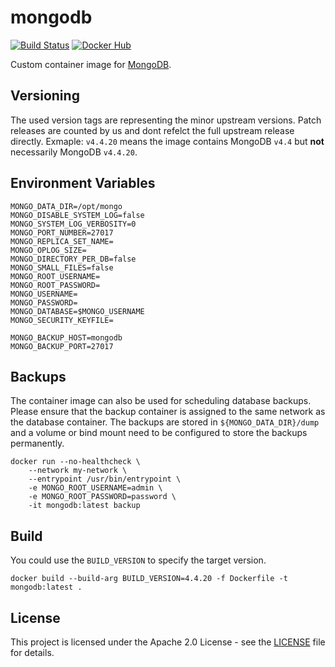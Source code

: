 # mongodb

[![Build Status](https://drone.owncloud.com/api/badges/owncloud-ops/mongodb/status.svg)](https://drone.owncloud.com/owncloud-ops/mongodb/)
[![Docker Hub](https://img.shields.io/badge/docker-latest-blue.svg?logo=docker&logoColor=white)](https://hub.docker.com/r/owncloudops/mongodb)

Custom container image for [MongoDB](https://www.mongodb.com/).

## Versioning

The used version tags are representing the minor upstream versions. Patch releases are counted by us and dont refelct the full upstream release directly. Exmaple: `v4.4.20` means the image contains MongoDB `v4.4` but **not** necessarily MongoDB `v4.4.20`.

## Environment Variables

```Shell
MONGO_DATA_DIR=/opt/mongo
MONGO_DISABLE_SYSTEM_LOG=false
MONGO_SYSTEM_LOG_VERBOSITY=0
MONGO_PORT_NUMBER=27017
MONGO_REPLICA_SET_NAME=
MONGO_OPLOG_SIZE=
MONGO_DIRECTORY_PER_DB=false
MONGO_SMALL_FILES=false
MONGO_ROOT_USERNAME=
MONGO_ROOT_PASSWORD=
MONGO_USERNAME=
MONGO_PASSWORD=
MONGO_DATABASE=$MONGO_USERNAME
MONGO_SECURITY_KEYFILE=

MONGO_BACKUP_HOST=mongodb
MONGO_BACKUP_PORT=27017
```

## Backups

The container image can also be used for scheduling database backups. Please ensure that the backup container is assigned to the same network as the database container. The backups are stored in `${MONGO_DATA_DIR}/dump` and a volume or bind mount need to be configured to store the backups permanently.

```Shell
docker run --no-healthcheck \
    --network my-network \
    --entrypoint /usr/bin/entrypoint \
    -e MONGO_ROOT_USERNAME=admin \
    -e MONGO_ROOT_PASSWORD=password \
    -it mongodb:latest backup
```

## Build

You could use the `BUILD_VERSION` to specify the target version.

```Shell
docker build --build-arg BUILD_VERSION=4.4.20 -f Dockerfile -t mongodb:latest .
```

## License

This project is licensed under the Apache 2.0 License - see the [LICENSE](https://github.com/owncloud-ops/mongodb/blob/main/LICENSE) file for details.
